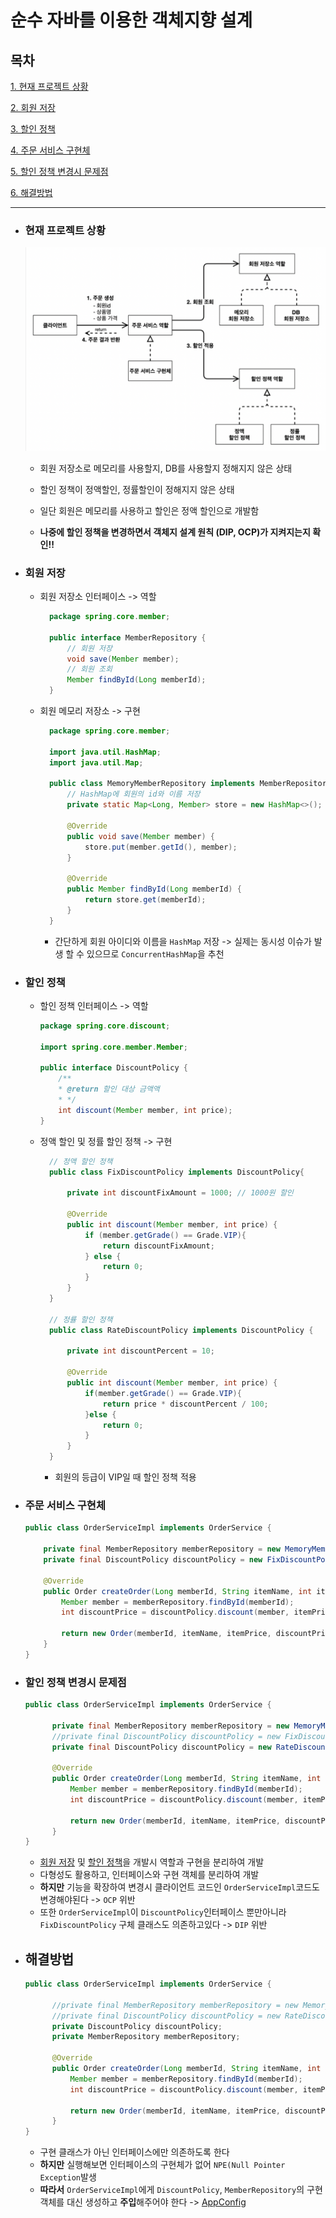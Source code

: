 # 순수 자바를 이용한 객체지향 설계

## 목차
[1. 현재 프로젝트 상황](#현재-프로젝트-상황)

[2. 회원 저장](#회원-저장)

[3. 할인 정책](#할인-정책)

[4. 주문 서비스 구현체](#주문-서비스-구현체)

[5. 할인 정책 변경시 문제점](#할인-정책-변경시-문제점)

[6. 해결방법](#해결방법)

---

- ### 현재 프로젝트 상황
    ![order](./image/order.png)
  - 회원 저장소로 메모리를 사용할지, DB를 사용할지 정해지지 않은 상태
  - 할인 정책이 정액할인, 정률할인이 정해지지 않은 상태
  - 일단 회원은 메모리를 사용하고 할인은 정액 할인으로 개발함
  
  - **나중에 할인 정책을 변경하면서 객체지 설계 원칙 (DIP, OCP)가 지켜지는지 확인!!**

- ### 회원 저장
  - 회원 저장소 인터페이스 -> 역할
    ```java
      package spring.core.member;

      public interface MemberRepository {
          // 회원 저장 
          void save(Member member);
          // 회원 조회
          Member findById(Long memberId);
      }

      ```
  - 회원 메모리 저장소 -> 구현
    ```java
      package spring.core.member;

      import java.util.HashMap;
      import java.util.Map;

      public class MemoryMemberRepository implements MemberRepository{
          // HashMap에 회원의 id와 이름 저장
          private static Map<Long, Member> store = new HashMap<>();

          @Override
          public void save(Member member) {
              store.put(member.getId(), member);
          }

          @Override
          public Member findById(Long memberId) {
              return store.get(memberId);
          }
      }
      ```
      - 간단하게 회원 아이디와 이름을 `HashMap` 저장 -> 실제는 동시성 이슈가 발생 할 수 있으므로 `ConcurrentHashMap`을 추천 


- ### 할인 정책
  
  - 할인 정책 인터페이스 -> 역할 
    ```java
    package spring.core.discount;

    import spring.core.member.Member;

    public interface DiscountPolicy {
        /** 
        * @return 할인 대상 금액액
        * */
        int discount(Member member, int price);
    }
    ```
    
  - 정액 할인 및 정률 할인 정책 -> 구현
  
    ```java
      // 정액 할인 정책
      public class FixDiscountPolicy implements DiscountPolicy{

          private int discountFixAmount = 1000; // 1000원 할인

          @Override
          public int discount(Member member, int price) {
              if (member.getGrade() == Grade.VIP){
                  return discountFixAmount;
              } else {
                  return 0;
              }
          }
      }
    
      // 정률 할인 정책
      public class RateDiscountPolicy implements DiscountPolicy {

          private int discountPercent = 10;

          @Override
          public int discount(Member member, int price) {
              if(member.getGrade() == Grade.VIP){
                  return price * discountPercent / 100;
              }else {
                  return 0;
              }
          }
      }
      ```
    - 회원의 등급이 VIP일 때 할인 정책 적용
  
- ### 주문 서비스 구현체
  
    ```java
    public class OrderServiceImpl implements OrderService {
  
        private final MemberRepository memberRepository = new MemoryMemberRepository();
        private final DiscountPolicy discountPolicy = new FixDiscountPolicy();
        
        @Override
        public Order createOrder(Long memberId, String itemName, int itemPrice) {
            Member member = memberRepository.findById(memberId);
            int discountPrice = discountPolicy.discount(member, itemPrice);

            return new Order(memberId, itemName, itemPrice, discountPrice);
        }
    }
    ```

- ### 할인 정책 변경시 문제점

  ```java
  public class OrderServiceImpl implements OrderService {
  
        private final MemberRepository memberRepository = new MemoryMemberRepository();
        //private final DiscountPolicy discountPolicy = new FixDiscountPolicy();
        private final DiscountPolicy discountPolicy = new RateDiscountPolicy();
        
        @Override
        public Order createOrder(Long memberId, String itemName, int itemPrice) {
            Member member = memberRepository.findById(memberId);
            int discountPrice = discountPolicy.discount(member, itemPrice);

            return new Order(memberId, itemName, itemPrice, discountPrice);
        }
  }
  ```
  - [회원 저장](#회원-저장) 및 [할인 정책](#할인-정책)을 개발시 역할과 구현을 분리하여 개발
  - 다형성도 활용하고, 인터페이스와 구현 객체를 분리하여 개발
  - **하지만** 기능을 확장하여 변경시 클라이언트 코드인 `OrderServiceImpl`코드도 변경해야된다 -> `OCP` 위반
  - 또한 `OrderServiceImpl`이 `DiscountPolicy`인터페이스 뿐만아니라 `FixDiscountPolicy` 구체 클래스도 의존하고있다 -> `DIP` 위반

- ## 해결방법
  ```java
  public class OrderServiceImpl implements OrderService {
  
        //private final MemberRepository memberRepository = new MemoryMemberRepository
        //private final DiscountPolicy discountPolicy = new RateDiscountPolicy();
        private DiscountPolicy discountPolicy;
        private MemberRepository memberRepository;
        
        @Override
        public Order createOrder(Long memberId, String itemName, int itemPrice) {
            Member member = memberRepository.findById(memberId);
            int discountPrice = discountPolicy.discount(member, itemPrice);

            return new Order(memberId, itemName, itemPrice, discountPrice);
        }
  }
  ``` 
  - 구현 클래스가 아닌 인터페이스에만 의존하도록 한다
  - **하지만** 실행해보면 인터페이스의 구현체가 없어 `NPE(Null Pointer Exception`발생
  - **따라서** `OrderServiceImpl`에게 `DiscountPolicy`, `MemberRepository`의 구현 객체를 대신 생성하고 **주입**해주어야 한다 -> [AppConfig](./../Doc_AppConfig/README.md)
